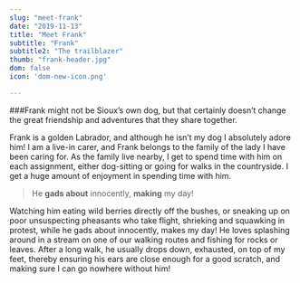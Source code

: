 ```yaml
---
slug: "meet-frank"
date: "2019-11-13"
title: "Meet Frank"
subtitle: "Frank"
subtitle2: "The trailblazer"
thumb: "frank-header.jpg"
dom: false
icon: 'dom-new-icon.png'

---
```


###Frank might not be Sioux’s own dog, but that certainly doesn’t change the great friendship and adventures that they share together.   

Frank is a golden Labrador, and although he isn’t my dog I absolutely adore him! I am a live-in carer, and Frank belongs to the family of the lady I have been caring for. As the family live nearby, I get to spend time with him on each assignment, either dog-sitting or going for walks in the countryside. I get a huge amount of enjoyment in spending time with him. 

> He **gads about** innocently, **making** my day! 

Watching him eating wild berries directly off the bushes, or sneaking up on poor unsuspecting pheasants who take flight, shrieking and squawking in protest, while he gads about innocently, makes my day! He loves splashing around in a stream on one of our walking routes and fishing for rocks or leaves. After a long walk, he usually drops down, exhausted, on top of my feet, thereby ensuring his ears are close enough for a good scratch, and making sure I can go nowhere without him! 
